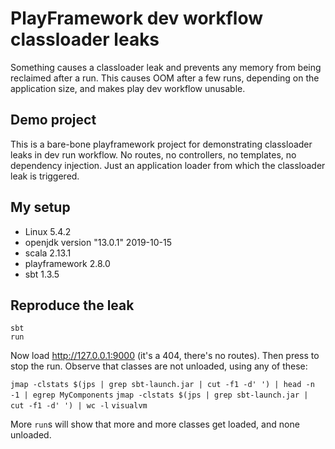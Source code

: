 # PlayFramework dev workflow classloader leaks

Something causes a classloader leak and prevents any memory from being reclaimed after a run.
This causes OOM after a few runs, depending on the application size, and makes play dev workflow unusable.

## Demo project

This is a bare-bone playframework project for demonstrating classloader leaks in dev run workflow.
No routes, no controllers, no templates, no dependency injection.
Just an application loader from which the classloader leak is triggered.

## My setup

- Linux 5.4.2
- openjdk version "13.0.1" 2019-10-15
- scala 2.13.1
- playframework 2.8.0
- sbt 1.3.5

## Reproduce the leak

```
sbt
run
```
Now load http://127.0.0.1:9000 (it's a 404, there's no routes).
Then press <enter> to stop the run.
Observe that classes are not unloaded, using any of these:

`jmap -clstats $(jps | grep sbt-launch.jar | cut -f1 -d' ') | head -n -1 | egrep MyComponents`
`jmap -clstats $(jps | grep sbt-launch.jar | cut -f1 -d' ') | wc -l`
`visualvm`

More `run`s will show that more and more classes get loaded, and none unloaded.
